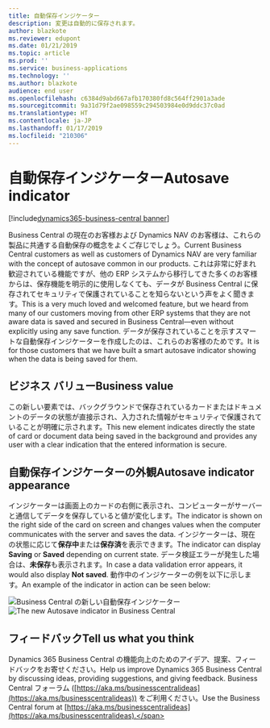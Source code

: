 ```yaml
---
title: 自動保存インジケーター
description: 変更は自動的に保存されます。
author: blazkote
ms.reviewer: edupont
ms.date: 01/21/2019
ms.topic: article
ms.prod: ''
ms.service: business-applications
ms.technology: ''
ms.author: blazkote
audience: end user
ms.openlocfilehash: c6384d9abd667afb170380fd8c564ff2901a3ade
ms.sourcegitcommit: 9a31d79f2ae098559c294503984e0d9ddc37c0ad
ms.translationtype: HT
ms.contentlocale: ja-JP
ms.lasthandoff: 01/17/2019
ms.locfileid: "210306"
---
```

# <a name="autosave-indicator"></a><span data-ttu-id="c4f02-103">自動保存インジケーター</span><span class="sxs-lookup"><span data-stu-id="c4f02-103">Autosave indicator</span></span>
[!include[dynamics365-business-central banner](../includes/dynamics365-business-central.md)]

<span data-ttu-id="c4f02-104">Business Central の現在のお客様および Dynamics NAV のお客様は、これらの製品に共通する自動保存の概念をよくご存じでしょう。</span><span class="sxs-lookup"><span data-stu-id="c4f02-104">Current Business Central customers as well as customers of Dynamics NAV are very familiar with the concept of autosave common in our products.</span></span> <span data-ttu-id="c4f02-105">これは非常に好まれ歓迎されている機能ですが、他の ERP システムから移行してきた多くのお客様からは、保存機能を明示的に使用しなくても、データが Business Central に保存されてセキュリティで保護されていることを知らないという声をよく聞きます。</span><span class="sxs-lookup"><span data-stu-id="c4f02-105">This is a very much loved and welcomed feature, but we heard from many of our customers moving from other ERP systems that they are not aware data is saved and secured in Business Central—even without explicitly using any save function.</span></span> <span data-ttu-id="c4f02-106">データが保存されていることを示すスマートな自動保存インジケーターを作成したのは、これらのお客様のためです。</span><span class="sxs-lookup"><span data-stu-id="c4f02-106">It is for those customers that we have built a smart autosave indicator showing when the data is being saved for them.</span></span>  

## <a name="business-value"></a><span data-ttu-id="c4f02-107">ビジネス バリュー</span><span class="sxs-lookup"><span data-stu-id="c4f02-107">Business value</span></span>
<span data-ttu-id="c4f02-108">この新しい要素では、バックグラウンドで保存されているカードまたはドキュメントのデータの状態が直接示され、入力された情報がセキュリティで保護されていることが明確に示されます。</span><span class="sxs-lookup"><span data-stu-id="c4f02-108">This new element indicates directly the state of card or document data being saved in the background and provides any user with a clear indication that the entered information is secure.</span></span> 

## <a name="autosave-indicator-appearance"></a><span data-ttu-id="c4f02-109">自動保存インジケーターの外観</span><span class="sxs-lookup"><span data-stu-id="c4f02-109">Autosave indicator appearance</span></span>   
<span data-ttu-id="c4f02-110">インジケーターは画面上のカードの右側に表示され、コンピューターがサーバーと通信してデータを保存していると値が変化します。</span><span class="sxs-lookup"><span data-stu-id="c4f02-110">The indicator is shown on the right side of the card on screen and changes values when the computer communicates with the server and saves the data.</span></span> <span data-ttu-id="c4f02-111">インジケーターは、現在の状態に応じて**保存中**または**保存済**を表示できます。</span><span class="sxs-lookup"><span data-stu-id="c4f02-111">The indicator can display **Saving** or **Saved** depending on current state.</span></span> <span data-ttu-id="c4f02-112">データ検証エラーが発生した場合は、**未保存**も表示されます。</span><span class="sxs-lookup"><span data-stu-id="c4f02-112">In case a data validation error appears, it would also display **Not saved**.</span></span> <span data-ttu-id="c4f02-113">動作中のインジケーターの例を以下に示します。</span><span class="sxs-lookup"><span data-stu-id="c4f02-113">An example of the indicator in action can be seen below:</span></span>

<span data-ttu-id="c4f02-114">![Business Central の新しい自動保存インジケーター](media/autosave.png "自動保存インジケーター")</span><span class="sxs-lookup"><span data-stu-id="c4f02-114">![The new Autosave indicator in Business Central](media/autosave.png "Autosave Indicator")</span></span> 


## <a name="tell-us-what-you-think"></a><span data-ttu-id="c4f02-115">フィードバック</span><span class="sxs-lookup"><span data-stu-id="c4f02-115">Tell us what you think</span></span>
<span data-ttu-id="c4f02-116">Dynamics 365 Business Central の機能向上のためのアイデア、提案、フィードバックをお寄せください。</span><span class="sxs-lookup"><span data-stu-id="c4f02-116">Help us improve Dynamics 365 Business Central by discussing ideas, providing suggestions, and giving feedback.</span></span> <span data-ttu-id="c4f02-117">Business Central フォーラム ([https://aka.ms/businesscentralideas](https://aka.ms/businesscentralideas)) をご利用ください。</span><span class="sxs-lookup"><span data-stu-id="c4f02-117">Use the Business Central forum at [https://aka.ms/businesscentralideas](https://aka.ms/businesscentralideas).</span></span>
